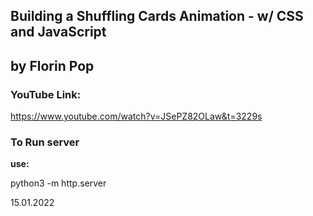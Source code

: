 ## Building a Shuffling Cards Animation - w/ CSS and JavaScript

## by Florin Pop

### YouTube Link:
https://www.youtube.com/watch?v=JSePZ82OLaw&t=3229s

### To Run server

**use:**

  python3 -m http.server


15.01.2022